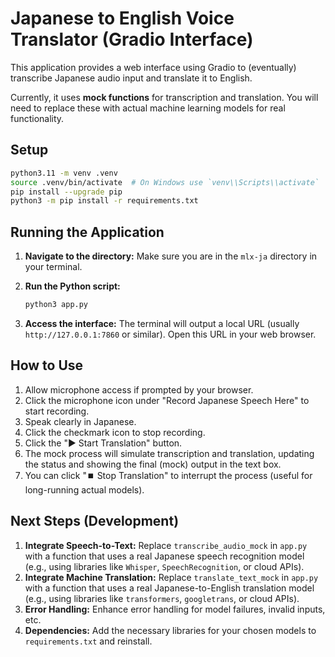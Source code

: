# Japanese to English Voice Translator (Gradio Interface)

This application provides a web interface using Gradio to (eventually) transcribe Japanese audio input and translate it to English.

Currently, it uses **mock functions** for transcription and translation. You will need to replace these with actual machine learning models for real functionality.

## Setup

```bash
python3.11 -m venv .venv
source .venv/bin/activate  # On Windows use `venv\\Scripts\\activate`
pip install --upgrade pip
python3 -m pip install -r requirements.txt
```

## Running the Application

1.  **Navigate to the directory:**
    Make sure you are in the `mlx-ja` directory in your terminal.

2.  **Run the Python script:**
    ```bash
    python3 app.py
    ```

3.  **Access the interface:**
    The terminal will output a local URL (usually `http://127.0.0.1:7860` or similar). Open this URL in your web browser.

## How to Use

1.  Allow microphone access if prompted by your browser.
2.  Click the microphone icon under "Record Japanese Speech Here" to start recording.
3.  Speak clearly in Japanese.
4.  Click the checkmark icon to stop recording.
5.  Click the "▶️ Start Translation" button.
6.  The mock process will simulate transcription and translation, updating the status and showing the final (mock) output in the text box.
7.  You can click "⏹️ Stop Translation" to interrupt the process (useful for long-running actual models).

## Next Steps (Development)

1.  **Integrate Speech-to-Text:** Replace `transcribe_audio_mock` in `app.py` with a function that uses a real Japanese speech recognition model (e.g., using libraries like `Whisper`, `SpeechRecognition`, or cloud APIs).
2.  **Integrate Machine Translation:** Replace `translate_text_mock` in `app.py` with a function that uses a real Japanese-to-English translation model (e.g., using libraries like `transformers`, `googletrans`, or cloud APIs).
3.  **Error Handling:** Enhance error handling for model failures, invalid inputs, etc.
4.  **Dependencies:** Add the necessary libraries for your chosen models to `requirements.txt` and reinstall.
